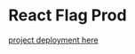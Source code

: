 # React Flag Prod


<a href="https://react-worldflag.netlify.app/" target="_blank">project deployment here</a>

